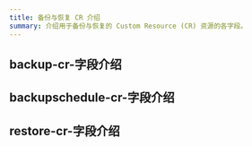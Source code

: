 ```yaml
---
title: 备份与恢复 CR 介绍
summary: 介绍用于备份与恢复的 Custom Resource (CR) 资源的各字段。
---
```


## backup-cr-字段介绍 

## backupschedule-cr-字段介绍

## restore-cr-字段介绍

<!-- TODO -->